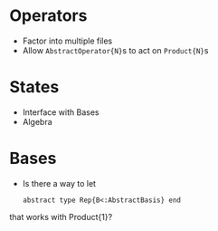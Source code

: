 # Operators
- Factor into multiple files
- Allow `AbstractOperator{N}`s to act on `Product{N}`s

# States
- Interface with Bases
- Algebra

# Bases
- Is there a way to let
  ```
  abstract type Rep{B<:AbstractBasis} end
  ```
that works with Product{1}?
